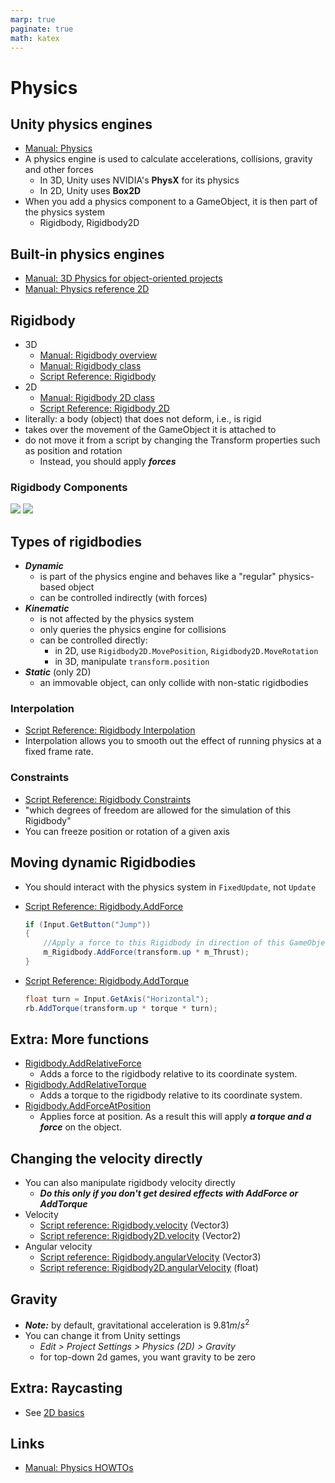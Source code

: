 ```yaml
---
marp: true
paginate: true
math: katex
---
```

<!-- headingDivider: 3 -->
<!-- class: default -->

# Physics

## Unity physics engines
* [Manual: Physics](https://docs.unity3d.com/Manual/PhysicsSection.html)
* A physics engine is used to calculate accelerations, collisions, gravity and other forces 
  * In 3D, Unity uses NVIDIA's **PhysX** for its physics
  * In 2D, Unity uses **Box2D**
* When you add a physics component to a GameObject, it is then part of the physics system
  * Rigidbody, Rigidbody2D

## Built-in physics engines

* [Manual: 3D Physics for object-oriented projects](https://docs.unity3d.com/Manual/PhysicsOverview.html)
* [Manual: Physics reference 2D](https://docs.unity3d.com/Manual/Physics2DReference.html)


## Rigidbody

* 3D
  * [Manual: Rigidbody overview](https://docs.unity3d.com/Manual/RigidbodiesOverview.html)
  * [Manual: Rigidbody class](https://docs.unity3d.com/Manual/class-Rigidbody.html)
  * [Script Reference: Rigidbody](https://docs.unity3d.com/ScriptReference/Rigidbody.html)
* 2D
  * [Manual: Rigidbody 2D class](https://docs.unity3d.com/Manual/class-Rigidbody2D.html)
  * [Script Reference: Rigidbody 2D](https://docs.unity3d.com/ScriptReference/Rigidbody2D.html)
* literally: a body (object) that does not deform, i.e., is rigid
* takes over the movement of the GameObject it is attached to
* do not move it from a script by changing the Transform properties such as position and rotation
  * Instead, you should apply ***forces***

### Rigidbody Components

![](https://docs.unity3d.com/uploads/Main/Inspector-Rigidbody.png)
![](https://docs.unity3d.com/uploads/Main/Rigidbody2D.png)


## Types of rigidbodies
* ***Dynamic***
  * is part of the physics engine and behaves like a "regular" physics-based object
  * can be controlled indirectly (with forces)
* ***Kinematic***
  * is not affected by the physics system
  * only queries the physics engine for collisions
  * can be controlled directly:
    * in 2D, use `Rigidbody2D.MovePosition`, `Rigidbody2D.MoveRotation`
    * in 3D, manipulate `transform.position`
* ***Static*** (only 2D)
  * an immovable object, can only collide with non-static rigidbodies


### Interpolation

* [Script Reference: Rigidbody Interpolation](https://docs.unity3d.com/ScriptReference/Rigidbody-interpolation.html)
* Interpolation allows you to smooth out the effect of running physics at a fixed frame rate.

### Constraints

* [Script Reference: Rigidbody Constraints](https://docs.unity3d.com/ScriptReference/Rigidbody-constraints.html)
* "which degrees of freedom are allowed for the simulation of this Rigidbody"
* You can freeze position or rotation of a given axis

## Moving dynamic Rigidbodies

* You should interact with the physics system in `FixedUpdate`, not `Update`

* [Script Reference: Rigidbody.AddForce](https://docs.unity3d.com/ScriptReference/Rigidbody.AddForce.html)
  ```c#
  if (Input.GetButton("Jump"))
  {
      //Apply a force to this Rigidbody in direction of this GameObjects up axis
      m_Rigidbody.AddForce(transform.up * m_Thrust);
  }
  ```
* [Script Reference: Rigidbody.AddTorque](https://docs.unity3d.com/ScriptReference/Rigidbody.AddTorque.html)
  ```c#
  float turn = Input.GetAxis("Horizontal");
  rb.AddTorque(transform.up * torque * turn);
  ```

## Extra: More functions
<!-- _backgroundColor: pink -->

* [Rigidbody.AddRelativeForce](https://docs.unity3d.com/ScriptReference/Rigidbody.AddRelativeForce.html)
  * Adds a force to the rigidbody relative to its coordinate system.
* [Rigidbody.AddRelativeTorque](https://docs.unity3d.com/ScriptReference/Rigidbody.AddRelativeTorque.html)
  * Adds a torque to the rigidbody relative to its coordinate system.
* [Rigidbody.AddForceAtPosition](https://docs.unity3d.com/ScriptReference/Rigidbody.AddForceAtPosition.html)
  * Applies force at position. As a result this will apply ***a torque and a force*** on the object.

## Changing the velocity directly

* You can also manipulate rigidbody velocity directly
  * ***Do this only if you don't get desired effects with AddForce or AddTorque***
* Velocity
  * [Script reference: Rigidbody.velocity](https://docs.unity3d.com/ScriptReference/Rigidbody-velocity.html) (Vector3)
  * [Script reference: Rigidbody2D.velocity](https://docs.unity3d.com/ScriptReference/Rigidbody2D-velocity.html) (Vector2)
* Angular velocity
  * [Script reference: Rigidbody.angularVelocity](https://docs.unity3d.com/ScriptReference/Rigidbody-angularVelocity.html) (Vector3)
  * [Script reference: Rigidbody2D.angularVelocity](https://docs.unity3d.com/ScriptReference/Rigidbody2D-angularVelocity.html) (float)

<!-- _footer: "See [Hyperphysics](http://hyperphysics.phy-astr.gsu.edu/hbase/rotq.html) for more info about angular quantities" -->

## Gravity
* ***Note:*** by default, gravitational acceleration is $9.81m/s^2$
* You can change it from Unity settings
  * *Edit > Project Settings > Physics (2D) > Gravity*
  * for top-down 2d games, you want gravity to be zero

## Extra: Raycasting
<!-- _backgroundColor: pink -->
* See [2D basics](2d-basics.md#extra-two-ways-for-2d-shooting)

## Links

* [Manual: Physics HOWTOs](https://docs.unity3d.com/Manual/PhysicsHowTos.html)
